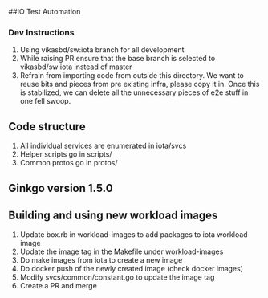 ##IO Test Automation

### Dev Instructions
1. Using vikasbd/sw:iota branch for all development
2. While raising PR ensure that the base branch is selected to vikasbd/sw:iota instead of master
3. Refrain from importing code from outside this directory. We want to reuse bits and pieces from pre existing infra, please copy it in. Once this is stabilized, we can delete all the unnecessary pieces of e2e stuff in one fell swoop.

## Code structure
1. All individual services are enumerated in iota/svcs
2. Helper scripts go in scripts/
3. Common protos go in protos/

## Ginkgo version 1.5.0

## Building and using new workload images
1. Update box.rb in workload-images to add packages to iota workload image
2. Update the image tag in the Makefile under workload-images
3. Do make images from iota to create a new image
4. Do docker push of the newly created image (check docker images)
5. Modify svcs/common/constant.go to update the image tag
6. Create a PR and merge
